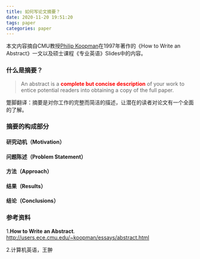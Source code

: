 ```yaml
---
title: 如何写论文摘要？
date: 2020-11-20 19:51:20
tags: paper
categories: paper
---
```


本文内容摘自CMU教授[Philip Koopman](http://www.ece.cmu.edu/~koopman)在1997年著作的《How to Write an Abstract》一文以及硕士课程《专业英语》Slides中的内容。

<!--more-->

### 什么是摘要？

> An abstract is a <strong style='color:red'>complete but concise description</strong> of your work to entice potential readers into obtaining a copy of the full paper. 

蹩脚翻译：摘要是对你工作的完整而简洁的描述，让潜在的读者对论文有一个全面的了解。

### 摘要的构成部分

####  研究动机（Motivation）

####  问题陈述（Problem Statement）

#### 方法（Approach）

#### 结果（Results）

#### 结论（Conclusions）

### 参考资料

1.**How to Write an Abstract**. http://users.ece.cmu.edu/~koopman/essays/abstract.html

2.计算机英语，王翀